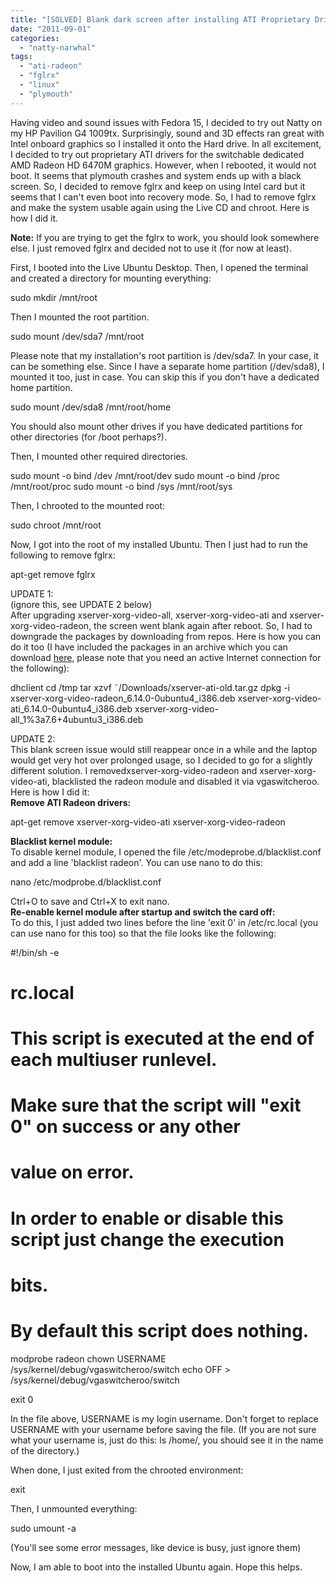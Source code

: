 ```yaml
---
title: "[SOLVED] Blank dark screen after installing ATI Proprietary Drivers (fglrx) in Ubuntu 11.04 Natty Narwhal"
date: "2011-09-01"
categories: 
  - "natty-narwhal"
tags: 
  - "ati-radeon"
  - "fglrx"
  - "linux"
  - "plymouth"
---
```


Having video and sound issues with Fedora 15, I decided to try out Natty on my HP Pavilion G4 1009tx. Surprisingly, sound and 3D effects ran great with Intel onboard graphics so I installed it onto the Hard drive. In all excitement, I decided to try out proprietary ATI drivers for the switchable dedicated AMD Radeon HD 6470M graphics. However, when I rebooted, it would not boot. It seems that plymouth crashes and system ends up with a black screen. So, I decided to remove fglrx and keep on using Intel card but it seems that I can't even boot into recovery mode. So, I had to remove fglrx and make the system usable again using the Live CD and chroot. Here is how I did it.

**Note:** If you are trying to get the fglrx to work, you should look somewhere else. I just removed fglrx and decided not to use it (for now at least).

First, I booted into the Live Ubuntu Desktop. Then, I opened the terminal and created a directory for mounting everything:

sudo mkdir /mnt/root

Then I mounted the root partition.

sudo mount /dev/sda7 /mnt/root

Please note that my installation's root partition is /dev/sda7. In your case, it can be something else. Since I have a separate home partition (/dev/sda8), I mounted it too, just in case. You can skip this if you don't have a dedicated home partition.

sudo mount /dev/sda8 /mnt/root/home

You should also mount other drives if you have dedicated partitions for other directories (for /boot perhaps?).

Then, I mounted other required directories.

sudo mount -o bind /dev /mnt/root/dev
sudo mount -o bind /proc /mnt/root/proc
sudo mount -o bind /sys /mnt/root/sys

Then, I chrooted to the mounted root:

sudo chroot /mnt/root

Now, I got into the root of my installed Ubuntu. Then I just had to run the following to remove fglrx:

apt-get remove fglrx

UPDATE 1:  
(ignore this, see UPDATE 2 below)  
After upgrading xserver-xorg-video-all, xserver-xorg-video-ati and xserver-xorg-video-radeon, the screen went blank again after reboot. So, I had to downgrade the packages by downloading from repos. Here is how you can do it too (I have included the packages in an archive which you can download [here](https://mega.nz/file/9wZSlZKZ#LlK-cWQZBGGRH0xKuho1L3g_pobbdg_X8NtZO7DA9fk), please note that you need an active Internet connection for the following):

dhclient
cd /tmp
tar xzvf ˜/Downloads/xserver-ati-old.tar.gz
dpkg -i xserver-xorg-video-radeon\_6.14.0-0ubuntu4\_i386.deb xserver-xorg-video-ati\_6.14.0-0ubuntu4\_i386.deb xserver-xorg-video-all\_1%3a7.6+4ubuntu3\_i386.deb

UPDATE 2:  
This blank screen issue would still reappear once in a while and the laptop would get very hot over prolonged usage, so I decided to go for a slightly different solution. I removedxserver-xorg-video-radeon and xserver-xorg-video-ati, blacklisted the radeon module and disabled it via vgaswitcheroo. Here is how I did it:  
**Remove ATI Radeon drivers:**

apt-get remove xserver-xorg-video-ati xserver-xorg-video-radeon

**Blacklist kernel module:**  
To disable kernel module, I opened the file /etc/modeprobe.d/blacklist.conf and add a line 'blacklist radeon'. You can use nano to do this:

nano /etc/modprobe.d/blacklist.conf

Ctrl+O to save and Ctrl+X to exit nano.  
**Re-enable kernel module after startup and switch the card off:**  
To do this, I just added two lines before the line 'exit 0' in /etc/rc.local (you can use nano for this too) so that the file looks like the following:

#!/bin/sh -e
#
# rc.local
#
# This script is executed at the end of each multiuser runlevel.
# Make sure that the script will "exit 0" on success or any other
# value on error.
#
# In order to enable or disable this script just change the execution
# bits.
#
# By default this script does nothing.

modprobe radeon
chown USERNAME /sys/kernel/debug/vgaswitcheroo/switch
echo OFF > /sys/kernel/debug/vgaswitcheroo/switch

exit 0

In the file above, USERNAME is my login username. Don't forget to replace USERNAME with your username before saving the file. (If you are not sure what your username is, just do this: ls /home/, you should see it in the name of the directory.)

When done, I just exited from the chrooted environment:

exit

Then, I unmounted everything:

sudo umount -a

(You'll see some error messages, like device is busy, just ignore them)

Now, I am able to boot into the installed Ubuntu again. Hope this helps.
